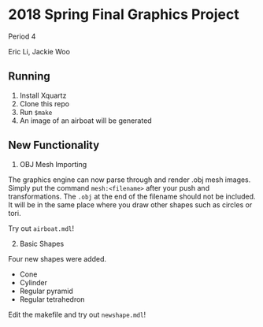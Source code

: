 # 2018 Spring Final Graphics Project  

Period 4

Eric Li, Jackie Woo

## Running 
1. Install Xquartz
2. Clone this repo
3. Run `$make`
4. An image of an airboat will be generated

##  New Functionality  

1. OBJ Mesh Importing

 The graphics engine can now parse through and render .obj mesh images. 
 Simply put the command `mesh:<filename>` after your push and transformations.
 The `.obj` at the end of the filename should not be included.
 It will be in the same place where you draw other shapes such as circles or tori.

 Try out `airboat.mdl`!

2. Basic Shapes

 Four new shapes were added.
 
 * Cone
 * Cylinder
 * Regular pyramid
 * Regular tetrahedron

 Edit the makefile and try out `newshape.mdl`!

